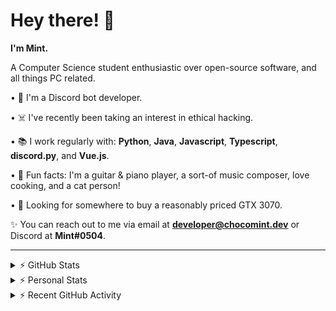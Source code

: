 # Hey there! 👋

**I'm Mint.**

A Computer Science student enthusiastic over open-source software, and all things PC related.

• 👾 I'm a Discord bot developer.

• ☠️ I've recently been taking an interest in ethical hacking.

• 📚 I work regularly with: **Python**, **Java**, **Javascript**, **Typescript**, **discord.py**, and **Vue.js**.

• 🍛 Fun facts: I'm a guitar & piano player, a sort-of music composer, love cooking, and a cat person!

• 🔎 Looking for somewhere to buy a reasonably priced GTX 3070.

✨ You can reach out to me via email at **developer@chocomint.dev** or Discord at **Mint#0504**.

---

<details>
    <summary>⚡ GitHub Stats</summary>

<img height="160px" align="center" alt="Mint's GitHub Stats" src="https://github-readme-stats-lunarmint.vercel.app/api?username=lunarmint&count_private=true&show_icons=true&hide_title=true&hide_border=true&title_color=00ffdf&icon_color=00ffdf&text_color=141823&bg_color=0,4158d0,c850c0,ffcc70&include_all_commits=false"/>

<img align="center" alt="Mint's Most Used Languages" src="https://github-readme-stats-lunarmint.vercel.app/api/top-langs/?username=lunarmint&hide_title=true&hide_border=true&langs_count=8&layout=compact&title_color=141823&bg_color=0,ffcc70,c850c0,4158d0"/>

</details>

<details>
    <summary>⚡ Personal Stats</summary>

<!--START_SECTION:waka-->
![Profile Views](http://img.shields.io/badge/Profile%20Views-2-blue)

![Lines of code](https://img.shields.io/badge/From%20Hello%20World%20I%27ve%20Written-164141%20lines%20of%20code-blue)

**I'm an Early 🐤** 

```text
🌞 Morning    52 commits     ████░░░░░░░░░░░░░░░░░░░░░   18.12% 
🌆 Daytime    99 commits     ████████░░░░░░░░░░░░░░░░░   34.49% 
🌃 Evening    46 commits     ████░░░░░░░░░░░░░░░░░░░░░   16.03% 
🌙 Night      90 commits     ███████░░░░░░░░░░░░░░░░░░   31.36%

```
📅 **I'm Most Productive on Monday** 

```text
Monday       89 commits     ███████░░░░░░░░░░░░░░░░░░   31.01% 
Tuesday      26 commits     ██░░░░░░░░░░░░░░░░░░░░░░░   9.06% 
Wednesday    11 commits     █░░░░░░░░░░░░░░░░░░░░░░░░   3.83% 
Thursday     73 commits     ██████░░░░░░░░░░░░░░░░░░░   25.44% 
Friday       46 commits     ████░░░░░░░░░░░░░░░░░░░░░   16.03% 
Saturday     21 commits     █░░░░░░░░░░░░░░░░░░░░░░░░   7.32% 
Sunday       21 commits     █░░░░░░░░░░░░░░░░░░░░░░░░   7.32%

```


📊 **This Week I Spent My Time On** 

```text
💬 Programming Languages: 
Python                   22 hrs 59 mins      ████████████████████████░   97.1% 
Other                    28 mins             ░░░░░░░░░░░░░░░░░░░░░░░░░   1.98% 
YAML                     12 mins             ░░░░░░░░░░░░░░░░░░░░░░░░░   0.9% 
Roff                     0 secs              ░░░░░░░░░░░░░░░░░░░░░░░░░   0.02% 
Git Config               0 secs              ░░░░░░░░░░░░░░░░░░░░░░░░░   0.0%

🔥 Editors: 
PyCharm                  23 hrs 40 mins      █████████████████████████   100.0%

🐱‍💻 Projects: 
Chiya                    23 hrs 10 mins      ████████████████████████░   97.9% 
test                     16 mins             ░░░░░░░░░░░░░░░░░░░░░░░░░   1.19% 
GitHub Profile           12 mins             ░░░░░░░░░░░░░░░░░░░░░░░░░   0.9% 
Unknown Project          0 secs              ░░░░░░░░░░░░░░░░░░░░░░░░░   0.01%

💻 Operating System: 
Windows                  23 hrs 40 mins      █████████████████████████   100.0%

```

**I Mostly Code in Python** 

```text
Python                   5 repos             ██████░░░░░░░░░░░░░░░░░░░   25.0% 
C                        5 repos             ██████░░░░░░░░░░░░░░░░░░░   25.0% 
Java                     3 repos             ███░░░░░░░░░░░░░░░░░░░░░░   15.0% 
Clojure                  2 repos             ██░░░░░░░░░░░░░░░░░░░░░░░   10.0% 
Scala                    2 repos             ██░░░░░░░░░░░░░░░░░░░░░░░   10.0%

```



 Last Updated on 07/09/2021
<!--END_SECTION:waka-->

</details>

<details>
    <summary>⚡ Recent GitHub Activity</summary>

<!--START_SECTION:activity-->
1. 💪 Opened PR [#99](https://github.com/ranimepiracy/chiya/pull/99) in [ranimepiracy/chiya](https://github.com/ranimepiracy/chiya)
2. 🎉 Merged PR [#92](https://github.com/ranimepiracy/chiya/pull/92) in [ranimepiracy/chiya](https://github.com/ranimepiracy/chiya)
3. 🎉 Merged PR [#95](https://github.com/ranimepiracy/chiya/pull/95) in [ranimepiracy/chiya](https://github.com/ranimepiracy/chiya)
4. 💪 Opened PR [#93](https://github.com/ranimepiracy/chiya/pull/93) in [ranimepiracy/chiya](https://github.com/ranimepiracy/chiya)
5. 💪 Opened PR [#92](https://github.com/ranimepiracy/chiya/pull/92) in [ranimepiracy/chiya](https://github.com/ranimepiracy/chiya)
<!--END_SECTION:activity-->

</details>
